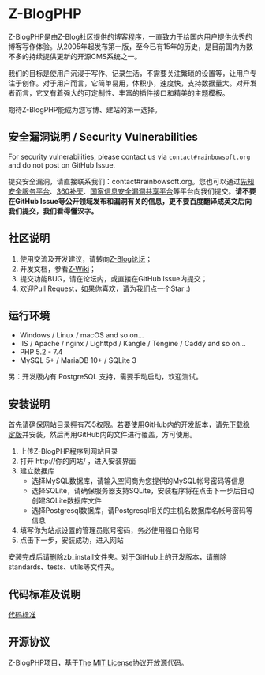 
Z-BlogPHP
=============

Z-BlogPHP是由Z-Blog社区提供的博客程序，一直致力于给国内用户提供优秀的博客写作体验。从2005年起发布第一版，至今已有15年的历史，是目前国内为数不多的持续提供更新的开源CMS系统之一。

我们的目标是使用户沉浸于写作、记录生活，不需要关注繁琐的设置等，让用户专注于创作。对于用户而言，它简单易用，体积小，速度快，支持数据量大。对开发者而言，它又有着强大的可定制性、丰富的插件接口和精美的主题模板。

期待Z-BlogPHP能成为您写博、建站的第一选择。

## 安全漏洞说明 / Security Vulnerabilities

For security vulnerabilities, please contact us via ``contact#rainbowsoft.org`` and do not post on GitHub Issue.

提交安全漏洞，请直接联系我们：contact#rainbowsoft.org。您也可以通过[先知安全服务平台](https://xianzhi.aliyun.com)、[360补天](https://loudong.360.cn/)、[国家信息安全漏洞共享平台](http://www.cnvd.org.cn)等平台向我们提交。**请不要在GitHub Issue等公开领域发布和漏洞有关的信息，更不要百度翻译成英文后向我们提交，我们看得懂汉字。**

## 社区说明
1. 使用交流及开发建议，请转向[Z-Blog论坛](http://bbs.zblogcn.com/)；
1. 开发文档，参看[Z-Wiki](http://wiki.zblogcn.com/doku.php?id=zblogphp)；
1. 提交功能BUG，请在论坛内，或直接在GitHub Issue内提交；
1. 欢迎Pull Request，如果你喜欢，请为我们点一个Star :)


## 运行环境
- Windows / Linux / macOS and so on...
- IIS / Apache / nginx / Lighttpd / Kangle / Tengine / Caddy and so on...
- PHP 5.2 - 7.4
- MySQL 5+ / MariaDB 10+ / SQLite 3

另：开发版内有 PostgreSQL 支持，需要手动启动，欢迎测试。

## 安装说明
首先请确保网站目录拥有755权限。若要使用GitHub内的开发版本，请先[下载稳定版](http://www.zblogcn.com/zblogphp/)并安装，然后再用GitHub内的文件进行覆盖，方可使用。

1. 上传Z-BlogPHP程序到网站目录
2. 打开 http://你的网站/ ，进入安装界面
3. 建立数据库
   - 选择MySQL数据库，请输入空间商为您提供的MySQL帐号密码等信息
   - 选择SQLite，请确保服务器支持SQLite，安装程序将在点击下一步后自动创建SQLite数据库文件
   - 选择Postgresql数据库，请Postgresql相关的主机名数据库名帐号密码等信息
4. 填写你为站点设置的管理员账号密码，务必使用强口令账号
5. 点击下一步，安装成功，进入网站

安装完成后请删除zb_install文件夹。对于GitHub上的开发版本，请删除standards、tests、utils等文件夹。

## 代码标准及说明

[代码标准](standards)

## 开源协议

Z-BlogPHP项目，基于[The MIT License](http://opensource.org/licenses/mit-license.php)协议开放源代码。
